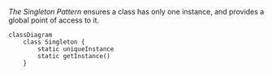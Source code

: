 *The Singleton Pattern* ensures a class has only one instance, and provides a global point of access to it.

```mermaid
classDiagram
    class Singleton {
        static uniqueInstance
        static getInstance()
    }
```
